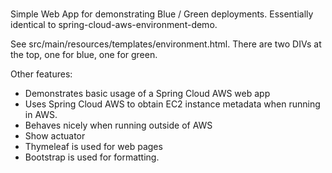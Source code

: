 # 
Simple Web App for demonstrating Blue / Green deployments.  Essentially identical to spring-cloud-aws-environment-demo.

See src/main/resources/templates/environment.html.  There are two DIVs at the top, one for blue, one for green.

Other features:
- Demonstrates basic usage of a Spring Cloud AWS web app
- Uses Spring Cloud AWS to obtain EC2 instance metadata when running in AWS.
- Behaves nicely when running outside of AWS
- Show actuator
- Thymeleaf is used for web pages
- Bootstrap is used for formatting.
